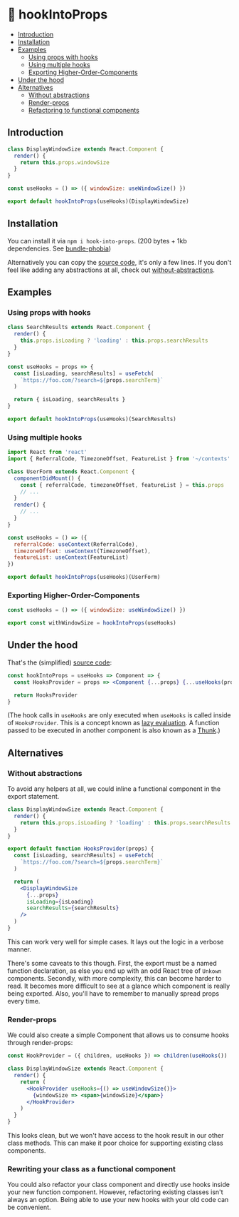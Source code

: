# 🚢 hookIntoProps

- [Introduction](#Introduction)
- [Installation](#Installation)
- [Examples](#Examples)
  - [Using props with hooks](#Using-props-with-hooks)
  - [Using multiple hooks](#Using-multiple-hooks)
  - [Exporting Higher-Order-Components](#Exporting-Higher-Order-Components)
- [Under the hood](#Under-the-hood)
- [Alternatives](#Alternatives)
  - [Without abstractions](#Without-abstractions)
  - [Render-props](#Render-props)
  - [Refactoring to functional components](#Rewriting-your-class-as-a-functional-component)

## Introduction

```jsx
class DisplayWindowSize extends React.Component {
  render() {
    return this.props.windowSize
  }
}

const useHooks = () => ({ windowSize: useWindowSize() })

export default hookIntoProps(useHooks)(DisplayWindowSize)
```

## Installation

You can install it via `npm i hook-into-props`. (200 bytes + 1kb dependencies. See [bundle-phobia](https://bundlephobia.com/result?p=hook-into-props))

Alternatively you can copy the [source code](src/index.js), it's only a few lines. If you don't feel like adding any abstractions at all, check out [without-abstractions](#without-abstractions).

## Examples

### Using props with hooks

```jsx
class SearchResults extends React.Component {
  render() {
    this.props.isLoading ? 'loading' : this.props.searchResults
  }
}

const useHooks = props => {
  const [isLoading, searchResults] = useFetch(
    `https://foo.com/?search=${props.searchTerm}`
  )

  return { isLoading, searchResults }
}

export default hookIntoProps(useHooks)(SearchResults)
```

### Using multiple hooks

```jsx
import React from 'react'
import { ReferralCode, TimezoneOffset, FeatureList } from '~/contexts'

class UserForm extends React.Component {
  componentDidMount() {
    const { referralCode, timezoneOffset, featureList } = this.props
    // ...
  }
  render() {
    // ...
  }
}

const useHooks = () => ({
  referralCode: useContext(ReferralCode),
  timezoneOffset: useContext(TimezoneOffset),
  featureList: useContext(FeatureList)
})

export default hookIntoProps(useHooks)(UserForm)
```

### Exporting Higher-Order-Components

```jsx
const useHooks = () => ({ windowSize: useWindowSize() })

export const withWindowSize = hookIntoProps(useHooks)
```

## Under the hood

That's the (simplified) [source code](src/index.js):

```jsx
const hookIntoProps = useHooks => Component => {
  const HooksProvider = props => <Component {...props} {...useHooks(props)} />

  return HooksProvider
}
```

(The hook calls in `useHooks` are only executed when `useHooks` is called inside of `HooksProvider`. This is a concept known as [lazy evaluation](https://stackoverflow.com/a/38904906). A function passed to be executed in another component is also known as a [Thunk](https://en.wikipedia.org/wiki/Thunk).)

## Alternatives

### Without abstractions

To avoid any helpers at all, we could inline a functional component in the export statement.

```jsx
class DisplayWindowSize extends React.Component {
  render() {
    return this.props.isLoading ? 'loading' : this.props.searchResults
  }
}

export default function HooksProvider(props) {
  const [isLoading, searchResults] = useFetch(
    `https://foo.com/?search=${props.searchTerm}`
  )

  return (
    <DisplayWindowSize
      {...props}
      isLoading={isLoading}
      searchResults={searchResults}
    />
  )
}
```

This can work very well for simple cases. It lays out the logic in a verbose manner.

There's some caveats to this though. First, the export must be a named function declaration, as else you end up with an odd React tree of `Unkown` components. Secondly, with more complexity, this can become harder to read. It becomes more difficult to see at a glance which component is really being exported. Also, you'll have to remember to manually spread props every time.

### Render-props

We could also create a simple Component that allows us to consume hooks through render-props:

```jsx
const HookProvider = ({ children, useHooks }) => children(useHooks())

class DisplayWindowSize extends React.Component {
  render() {
    return (
      <HookProvider useHooks={() => useWindowSize()}>
        {windowSize => <span>{windowSize}</span>}
      </HookProvider>
    )
  }
}
```

This looks clean, but we won't have access to the hook result in our other class methods. This can make it poor choice for supporting existing class components.

### Rewriting your class as a functional component

You could also refactor your class component and directly use hooks inside your new function component. However, refactoring existing classes isn't always an option. Being able to use your new hooks with your old code can be convenient.
